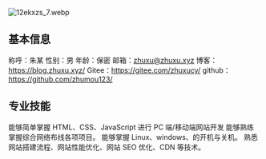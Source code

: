 ![12ekxzs_7.webp](https://cdn.zhuxu.xyz/img/12ekxzs_7.webp)

## 基本信息

称呼：朱某
性别：男
年龄：保密
邮箱：zhuxu@zhuxu.xyz
博客：https://blog.zhuxu.xyz/
Gitee：https://gitee.com/zhuxucy/
github：https://github.com/zhumou123/

## 专业技能

能够简单掌握 HTML、CSS、JavaScript 进行 PC 端/移动端网站开发
能够熟练掌握综合网络布线各项项目。
能够掌握 Linux、windows、的开机与关机。
熟悉网站搭建流程、网站性能优化、网站 SEO 优化、CDN 等技术。
